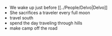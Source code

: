 - We wake up just before [[../People/Delvo|Delvo]]
- She sacrifices a traveler every full moon
- travel south
- spend the day traveling through hills
- make camp off the road